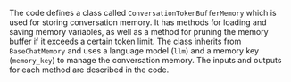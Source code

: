 The code defines a class called `ConversationTokenBufferMemory` which is used for storing conversation memory. It has methods for loading and saving memory variables, as well as a method for pruning the memory buffer if it exceeds a certain token limit. The class inherits from `BaseChatMemory` and uses a language model (`llm`) and a memory key (`memory_key`) to manage the conversation memory. The inputs and outputs for each method are described in the code.

